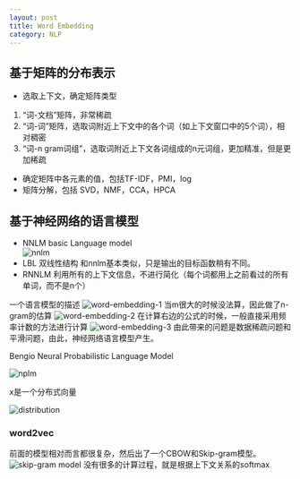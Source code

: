 ```yaml
---
layout: post
title: Word Embedding
category: NLP
---
```


## 基于矩阵的分布表示  

* 选取上下文，确定矩阵类型  
1. “词-文档”矩阵，非常稀疏  
2. “词-词”矩阵，选取词附近上下文中的各个词（如上下文窗口中的5个词），相对稠密  
3. “词-n gram词组”，选取词附近上下文各词组成的n元词组，更加精准，但是更加稀疏  

* 确定矩阵中各元素的值，包括TF-IDF，PMI，log  
* 矩阵分解，包括 SVD，NMF，CCA，HPCA  

## 基于神经网络的语言模型
* NNLM basic Language model  
![nnlm](http://7xpv97.com1.z0.glb.clouddn.com/6e27cb7b6cc755694077db17bd0f3a29.png)
* LBL 双线性结构
  和nnlm基本类似，只是输出的目标函数稍有不同。
* RNNLM 利用所有的上下文信息，不进行简化（每个词都用上之前看过的所有单词，而不是n个）

一个语言模型的描述
![word-embedding-1](http://7xpv97.com1.z0.glb.clouddn.com/e4f2ceab920fa8692122d09e3d38a853.png)
当m很大的时候没法算，因此做了n-gram的估算
![word-embedding-2](http://7xpv97.com1.z0.glb.clouddn.com/842c3f059e28d74deff8912cc16662af.png)
在计算右边的公式的时候，一般直接采用频率计数的方法进行计算
![word-embedding-3](http://7xpv97.com1.z0.glb.clouddn.com/a3a8bf394bb857bfb85824ef4de65c26.png)
由此带来的问题是数据稀疏问题和平滑问题，由此，神经网络语言模型产生。

Bengio Neural Probabilistic Language Model

![nplm](http://7xpv97.com1.z0.glb.clouddn.com/81301bde23b2843b1a1835410e949ae4.png)

x是一个分布式向量

![distribution](http://7xpv97.com1.z0.glb.clouddn.com/28d9f8c439364f6c190513346c97fcc8.png)

### word2vec
前面的模型相对而言都很复杂，然后出了一个CBOW和Skip-gram模型。
![skip-gram model](http://7xpv97.com1.z0.glb.clouddn.com/f7190942789f72698eb5593189e2b4e4.png)
没有很多的计算过程，就是根据上下文关系的softmax
